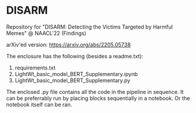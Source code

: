 # DISARM
Repository for "DISARM: Detecting the Victims Targeted by Harmful Memes" @ NAACL'22 (Findings)

arXiv'ed version: https://arxiv.org/abs/2205.05738

The enclosure has the following (besides a readme.txt):
<ol>
<li> requirements.txt
<li> LightWt_basic_model_BERT_Supplementary.ipynb
<li> LightWt_basic_model_BERT_Supplementary.py
</ol>

The enclosed .py file contains all the code in the pipeline in sequence.
It can be preferrably run by placing blocks sequentially in a notebook.
Or the notebook itself can be ran.

